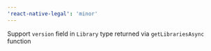 ```yaml
---
'react-native-legal': 'minor'
---
```


Support `version` field in `Library` type returned via `getLibrariesAsync` function
